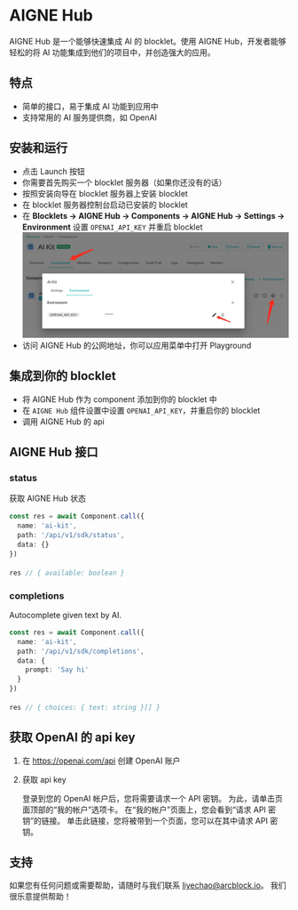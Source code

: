 # AIGNE Hub

AIGNE Hub 是一个能够快速集成 AI 的 blocklet。使用 AIGNE Hub，开发者能够轻松的将 AI 功能集成到他们的项目中，并创造强大的应用。

## 特点

- 简单的接口，易于集成 AI 功能到应用中
- 支持常用的 AI 服务提供商，如 OpenAI

## 安装和运行

- 点击 Launch 按钮
- 你需要首先购买一个 blocklet 服务器（如果你还没有的话）
- 按照安装向导在 blocklet 服务器上安装 blocklet
- 在 blocklet 服务器控制台启动已安装的 blocklet
- 在 **Blocklets -> AIGNE Hub -> Components -> AIGNE Hub -> Settings -> Environment** 设置 `OPENAI_API_KEY` 并重启 blocklet
  ![setting-api-key](docs/setting-api-key.jpg)
- 访问 AIGNE Hub 的公网地址，你可以应用菜单中打开 Playground

## 集成到你的 blocklet

- 将 AIGNE Hub 作为 component 添加到你的 blocklet 中
- 在 `AIGNE Hub` 组件设置中设置 `OPENAI_API_KEY`，并重启你的 blocklet
- 调用 AIGNE Hub 的 api

## AIGNE Hub 接口

### status

获取 AIGNE Hub 状态

```ts
const res = await Component.call({
  name: 'ai-kit',
  path: '/api/v1/sdk/status',
  data: {}
})

res // { available: boolean }
```

### completions

Autocomplete given text by AI.

```ts
const res = await Component.call({
  name: 'ai-kit',
  path: '/api/v1/sdk/completions',
  data: {
	prompt: 'Say hi'
  }
})

res // { choices: { text: string }[] }
```

## 获取 OpenAI 的 api key

1. 在 <https://openai.com/api> 创建 OpenAI 账户

2. 获取 api key

   登录到您的 OpenAI 帐户后，您将需要请求一个 API 密钥。 为此，请单击页面顶部的“我的帐户”选项卡。 在“我的帐户”页面上，您会看到“请求 API 密钥”的链接。 单击此链接，您将被带到一个页面，您可以在其中请求 API 密钥。

## 支持

如果您有任何问题或需要帮助，请随时与我们联系 <liyechao@arcblock.io>。 我们很乐意提供帮助！
